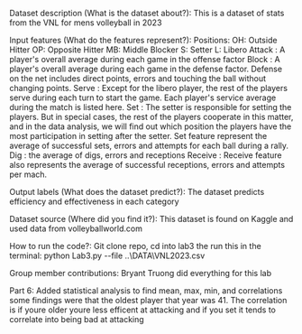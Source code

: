 Dataset description (What is the dataset about?): This is a dataset of stats from the VNL for mens volleyball in 2023

Input features (What do the features represent?): Positions: OH: Outside Hitter OP: Opposite Hitter MB: Middle Blocker S: Setter L: Libero
Attack : A player's overall average during each game in the offense factor
Block : A player's overall average during each game in the defense factor.
Defense on the net includes direct points, errors and touching the ball without changing points.
Serve : Except for the libero player, the rest of the players serve during each turn to start the game. Each player's service average during the match is listed here.
Set : The setter is responsible for setting the players. But in special cases, the rest of the players cooperate in this matter, and in the data analysis, we will find out which position the players have the most participation in setting after the setter.
Set feature represent the average of successful sets, errors and attempts for each ball during a rally.
Dig : the average of digs, errors and receptions
Receive : Receive feature also represents the average of successful receptions, errors and attempts per mach.

Output labels (What does the dataset predict?): The dataset predicts efficiency and effectiveness in each category

Dataset source (Where did you find it?): This dataset is found on Kaggle and used data from volleyballworld.com

How to run the code?: Git clone repo, cd into lab3 the run this in the terminal: python Lab3.py --file ..\DATA\VNL2023.csv

Group member contributions: Bryant Truong did everything for this lab

Part 6: Added statistical analysis to find mean, max, min, and correlations
some findings were that the oldest player that year was 41. The correlation is if youre older youre less efficent at attacking and if you set it tends to correlate into being bad at attacking

